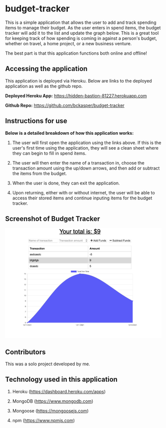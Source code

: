 # budget-tracker

This is a simple application that allows the user to add and track spending items to manage their budget. As the user enters in spend items, the budget tracker will add it to the list and update the graph below. This is a great tool for keeping track of how spending is coming in against a person's budget, whether on travel, a home project, or a new business venture.

The best part is that this application functions both online and offline!


## Accessing the application
This application is deployed via Heroku. Below are links to the deployed application as well as the github repo.

**Deployed Heroku App:** https://hidden-bastion-81227.herokuapp.com

**Github Repo:** https://github.com/bckasper/budget-tracker


## Instructions for use
**Below is a detailed breakdown of how this application works:**

1. The user will first open the application using the links above. If this is the user's first time using the application, they will see a clean sheet where they can begin to fill in spend items. 

2. The user will then enter the name of a transaction in, choose the transaction amount using the up/down arrows, and then add or subtract the items from the budget.

3. When the user is done, they can exit the application.

4. Upon returning, either with or without internet, the user will be able to access their stored items and continue inputing items for the budget tracker.

## Screenshot of Budget Tracker
![Screenshot of Budget Tracker App](budget-tracker-screenshot.png) 

## Contributors
This was a solo project developed by me.


## Technology used in this application
1. Heroku (https://dashboard.heroku.com/apps)

2. MongoDB (https://www.mongodb.com)

3. Mongoose (https://mongoosejs.com)

4. npm (https://www.npmjs.com)
